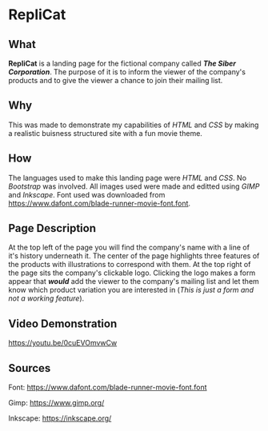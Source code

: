 # RepliCat

## What
 **RepliCat** is a landing page for the fictional company called ***The Siber Corporation***. The purpose of it is to inform the viewer of the company's products and to give the viewer a chance to join their mailing list. 

## Why
 This was made to demonstrate my capabilities of *HTML* and *CSS* by making a realistic buisness structured site with a fun movie theme.
 
## How
 The languages used to make this landing page were *HTML* and *CSS*. No *Bootstrap* was involved. All images used were made and editted using *GIMP* and *Inkscape*. Font used was downloaded from https://www.dafont.com/blade-runner-movie-font.font. 
 
## Page Description
 At the top left of the page you will find the company's name with a line of it's history underneath it. The center of the page highlights three features of the products with illustrations to correspond with them. At the top right of the page sits the company's clickable logo. Clicking the logo makes a form appear that ***would*** add the viewer to the company's mailing list and let them know which product variation you are interested in (*This is just a form and not a working feature*).   
 
## Video Demonstration
 https://youtu.be/0cuEVOmvwCw

## Sources
 Font: https://www.dafont.com/blade-runner-movie-font.font
 
 Gimp: https://www.gimp.org/
 
 Inkscape: https://inkscape.org/
